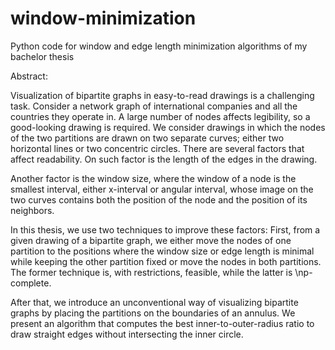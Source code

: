 # window-minimization
Python code for window and edge length minimization algorithms of my bachelor thesis

Abstract:

Visualization of bipartite graphs in easy-to-read drawings is a challenging task.
Consider a network graph of international companies and all the countries they operate in.
A large number of nodes affects legibility, so a good-looking drawing is required.
We consider drawings in which the nodes of the two partitions are drawn on two separate curves; either two horizontal lines or two concentric circles.
There are several factors that affect readability. On such factor is the length of the edges in the drawing.

Another factor is the window size, where the window of a node is the smallest interval, either x-interval or angular interval, whose image on the two curves contains both the position of the node and the position of its neighbors.

In this thesis, we use two techniques to improve these factors:
First, from a given drawing of a bipartite graph, we either move the nodes of one partition to the positions where the window size or edge length is minimal while keeping the other partition fixed or move the nodes in both partitions.
The former technique is, with restrictions, feasible, while the latter is \np-complete.

After that, we introduce an unconventional way of visualizing bipartite graphs by placing the partitions on the boundaries of an annulus.
We present an algorithm that computes the best inner-to-outer-radius ratio to draw straight edges without intersecting the inner circle.
